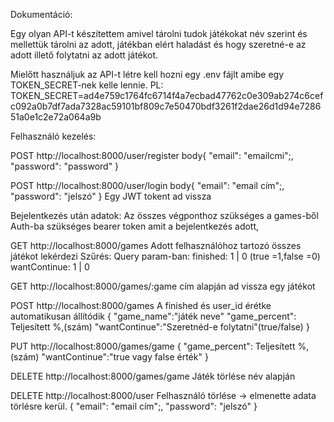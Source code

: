Dokumentáció:

Egy olyan API-t készítettem amivel tárolni tudok játékokat név szerint és mellettük tárolni az adott,
játékban elért haladást és hogy szeretné-e az adott illető folytatni az adott játékot.

Mielőtt használjuk az API-t létre kell hozni egy .env fájlt amibe egy TOKEN_SECRET-nek kelle lennie.
PL: TOKEN_SECRET=ad4e759c1764fc6714f4a7ecbad47762c0e309ab274c6cefc092a0b7df7ada7328ac59101bf809c7e50470bdf3261f2dae26d1d94e728651a0e1c2e72a064a9b

Felhasználó kezelés:

POST http://localhost:8000/user/register
body{
"email": "emailcmi";,
"password": "password"
}

POST http://localhost:8000/user/login
body{
"email": "email cím";,
"password": "jelszó"
}
Egy JWT tokent ad vissza

Bejelentkezés után adatok:
Az összes végponthoz szükséges a games-ből Auth-ba szükséges bearer token amit a bejelentkezés adott,

GET http://localhost:8000/games
Adott felhasználóhoz tartozó összes játékot lekérdezi
Szűrés:
Query param-ban:
finished: 1 | 0 (true =1,false =0)
wantContinue: 1 | 0

GET http://localhost:8000/games/:game
cím alapján ad vissza egy játékot

POST http://localhost:8000/games
A finished és user_id érétke automatikusan állítódik
{
"game_name":"játék neve"
"game_percent": Teljesített %,(szám)
"wantContinue":"Szeretnéd-e folytatni"(true/false)
}

PUT http://localhost:8000/games/game
{
"game_percent": Teljesített %,(szám)
"wantContinue":"true vagy false érték"
}

DELETE http://localhost:8000/games/game
Játék törlése név alapján

DELETE http://localhost:8000/user
Felhasználó törlése -> elmenette adata törlésre kerül.
{
"email": "email cím";,
"password": "jelszó"
}
